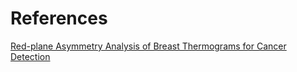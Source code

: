 # References
[Red-plane Asymmetry Analysis of Breast Thermograms for Cancer Detection]([url](https://ieeexplore.ieee.org/document/9856520)https://ieeexplore.ieee.org/document/9856520)
